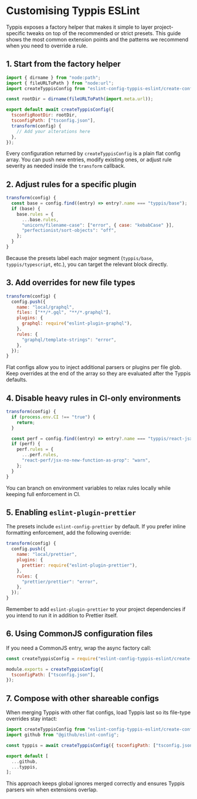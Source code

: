 # Customising Typpis ESLint

Typpis exposes a factory helper that makes it simple to layer project-specific tweaks on top of the recommended or strict presets. This guide shows the most common extension points and the patterns we recommend when you need to override a rule.

## 1. Start from the factory helper

```js
import { dirname } from "node:path";
import { fileURLToPath } from "node:url";
import createTyppisConfig from "eslint-config-typpis-eslint/create-config";

const rootDir = dirname(fileURLToPath(import.meta.url));

export default await createTyppisConfig({
  tsconfigRootDir: rootDir,
  tsconfigPath: ["tsconfig.json"],
  transform(config) {
    // Add your alterations here
  },
});
```

Every configuration returned by `createTyppisConfig` is a plain flat config array. You can push new entries, modify existing ones, or adjust rule severity as needed inside the `transform` callback.

## 2. Adjust rules for a specific plugin

```js
transform(config) {
  const base = config.find((entry) => entry?.name === "typpis/base");
  if (base) {
    base.rules = {
      ...base.rules,
      "unicorn/filename-case": ["error", { case: "kebabCase" }],
      "perfectionist/sort-objects": "off",
    };
  }
}
```

Because the presets label each major segment (`typpis/base`, `typpis/typescript`, etc.), you can target the relevant block directly.

## 3. Add overrides for new file types

```js
transform(config) {
  config.push({
    name: "local/graphql",
    files: ["**/*.gql", "**/*.graphql"],
    plugins: {
      graphql: require("eslint-plugin-graphql"),
    },
    rules: {
      "graphql/template-strings": "error",
    },
  });
}
```

Flat configs allow you to inject additional parsers or plugins per file glob. Keep overrides at the end of the array so they are evaluated after the Typpis defaults.

## 4. Disable heavy rules in CI-only environments

```js
transform(config) {
  if (process.env.CI !== "true") {
    return;
  }

  const perf = config.find((entry) => entry?.name === "typpis/react-jsx");
  if (perf) {
    perf.rules = {
      ...perf.rules,
      "react-perf/jsx-no-new-function-as-prop": "warn",
    };
  }
}
```

You can branch on environment variables to relax rules locally while keeping full enforcement in CI.

## 5. Enabling `eslint-plugin-prettier`

The presets include `eslint-config-prettier` by default. If you prefer inline formatting enforcement, add the following override:

```js
transform(config) {
  config.push({
    name: "local/prettier",
    plugins: {
      prettier: require("eslint-plugin-prettier"),
    },
    rules: {
      "prettier/prettier": "error",
    },
  });
}
```

Remember to add `eslint-plugin-prettier` to your project dependencies if you intend to run it in addition to Prettier itself.

## 6. Using CommonJS configuration files

If you need a CommonJS entry, wrap the async factory call:

```js
const createTyppisConfig = require("eslint-config-typpis-eslint/create-config");

module.exports = createTyppisConfig({
  tsconfigPath: ["tsconfig.json"],
});
```

## 7. Compose with other shareable configs

When merging Typpis with other flat configs, load Typpis last so its file-type overrides stay intact:

```js
import createTyppisConfig from "eslint-config-typpis-eslint/create-config";
import github from "@github/eslint-config";

const typpis = await createTyppisConfig({ tsconfigPath: ["tsconfig.json"] });

export default [
  ...github,
  ...typpis,
];
```

This approach keeps global ignores merged correctly and ensures Typpis parsers win when extensions overlap.
